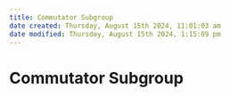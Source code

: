```yaml
---  
title: Commutator Subgroup  
date created: Thursday, August 15th 2024, 11:01:03 am  
date modified: Thursday, August 15th 2024, 1:15:09 pm  
---  
```

# Commutator Subgroup  
